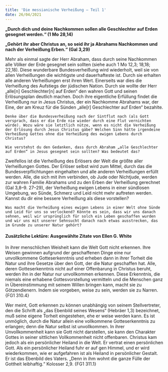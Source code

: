 ```yaml
---
title: 'Die messianische Verheißung – Teil 1'
date: 26/04/2021
---
```


**„Durch dich und deine Nachkommen sollen alle Geschlechter auf Erden gesegnet werden.“ (1 Mo 28,14)**

**„Gehört ihr aber Christus an, so seid ihr ja Abrahams Nachkommen und nach der Verheißung Erben.“ (Gal 3,29)**

Mehr als einmal sagte der Herr Abraham, dass durch seine Nachkommen alle Völker der Erde gesegnet sein sollten (siehe auch 1 Mo 12,3; 18,18; 22,18). Diese wunderbare Bundesverheißung wird wiederholt, weil sie von allen Verheißungen die wichtigste und dauerhafteste ist. Durch sie erhalten alle anderen Verheißungen erst ihren Wert. Einerseits war dies die Verheißung des Aufstiegs der jüdischen Nation. Durch sie wollte der Herr „alle[n] Geschlechter[n] auf Erden“ den wahren Gott und seinen Erlösungsplan deutlich machen. Doch ihre eigentliche Erfüllung findet die Verheißung nur in Jesus Christus, der ein Nachkomme Abrahams war, der Eine, der am Kreuz für die Sünden „alle[r] Geschlechter auf Erden“ bezahlte.

`Denke über die Bundesverheißung nach der Sintflut nach (als Gott versprach, dass er die Erde nie wieder durch eine Flut vernichten würde). Wozu wäre sie letztlich nütze, wenn es nicht die Verheißung der Erlösung durch Jesus Christus gäbe? Welchen Sinn hätte irgendeine Verheißung Gottes ohne die Verheißung des ewigen Lebens durch Christus?`

`Wie verstehst du den Gedanken, dass durch Abraham „alle Geschlechter auf Erden“ in Jesus gesegnet sein sollten? Was bedeutet das?`

Zweifellos ist die Verheißung des Erlösers der Welt die größte aller Verheißungen Gottes. Der Erlöser selbst wird zum Mittel, durch das die Bundesverpflichtungen eingehalten und alle anderen Verheißungen erfüllt werden. Alle, die sich mit ihm verbinden, ob Jude oder Nichtjude, werden zur wahren Familie Abrahams und zu den Erben der Verheißung gerechnet (Gal 3,8–9. 27–29), der Verheißung ewigen Lebens in einer sündlosen Umgebung, wo Sünde, Schmerz und Leid nicht mehr auftreten werden. Kannst du dir eine bessere Verheißung als diese vorstellen?

`Was macht die Verheißung eines ewigen Lebens in einer Welt ohne Sünde und Leid für uns so verlockend? Könnte es sein, dass wir uns danach sehnen, weil wir ursprünglich für solch ein Leben geschaffen wurden und wir uns mit unserer Sehnsucht danach nach etwas ausstrecken, das im Grunde zu unserer Natur gehört?`

#### Zusätzliche Lektüre: Ausgewählte Zitate von Ellen G. White

In ihrer menschlichen Weisheit kann die Welt Gott nicht erkennen. Ihre Weisen gewinnen aufgrund der geschaffenen Dinge eine nur unvollkommene Gotteserkenntnis und erheben dann in ihrer Torheit die Natur und ihre Gesetze über den Gott, der die Natur geschaffen hat. Alle, deren Gotteserkenntnis nicht auf einer Offenbarung in Christus beruht, werden ihn in der Natur nur unvollkommen erkennen. Diese Erkenntnis, die niemals eine erhabene Gottesvorstellung vermitteln und die Menschen ganz in Übereinstimmung mit seinem Willen bringen kann, macht sie zu Götzendienern. Indem sie vorgeben, weise zu sein, werden sie zu Narren. {FG1 310.4}

Wer meint, Gott erkennen zu können unabhängig von seinem Stellvertreter, den die Schrift als „das Ebenbild seines Wesens“ (Hebräer 1,3) bezeichnet, muß seine eigene Torheit eingestehen, ehe er weise werden kann. Es ist unmöglich, durch die Natur allein eine vollkommene Gotteserkenntnis zu erlangen; denn die Natur selbst ist unvollkommen. In ihrer Unvollkommenheit kann sie Gott nicht darstellen, sie kann den Charakter Gottes in seiner sittlichen Vollkommenheit nicht offenbaren. Christus kam jedoch als ein persönlicher Heiland in die Welt. Er vertrat einen persönlichen Gott. Als ein persönlicher Heiland fuhr er auf gen Himmel, und er wird wiederkommen, wie er aufgefahren ist als Heiland in persönlicher Gestalt. Er ist das Ebenbild des Vaters. „Denn in ihm wohnt die ganze Fülle der Gottheit leibhaftig.“ Kolosser 2,9. {FG1 311.1}